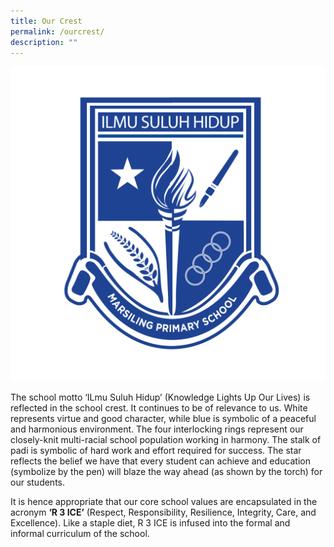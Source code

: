 ```yaml
---
title: Our Crest
permalink: /ourcrest/
description: ""
---
```


![](/images/MPS%20Logo-01.png)

The school motto ‘ILmu Suluh Hidup’ (Knowledge Lights Up Our Lives) is reflected in the school crest. It continues to be of relevance to us. White represents virtue and good character, while blue is symbolic of a peaceful and harmonious environment. The four interlocking rings represent our closely-knit multi-racial school population working in harmony. The stalk of padi is symbolic of hard work and effort required for success. The star reflects the belief we have that every student can achieve and education (symbolize by the pen) will blaze the way ahead (as shown by the torch) for our students.  

It is hence appropriate that our core school values are encapsulated in the acronym **‘R 3 ICE’** (Respect, Responsibility, Resilience, Integrity, Care, and Excellence). Like a staple diet, R 3 ICE is infused into the formal and informal curriculum of the school.
